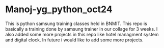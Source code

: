 # Manoj-yg_python_oct24
This is python samsung training classes held in BNMIT.
This repo is basically a training done by samsung trainer in our collage for 3 weeks.
I also added some more projects in this repo like hotel managment system and digital clock.
In future i would like to add some more projects.